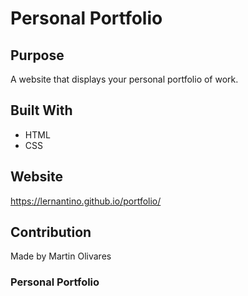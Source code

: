 # Personal Portfolio

## Purpose
A website that displays your personal portfolio of work. 

## Built With
* HTML
* CSS

## Website
https://lernantino.github.io/portfolio/

## Contribution
Made by Martin Olivares

### Personal Portfolio
